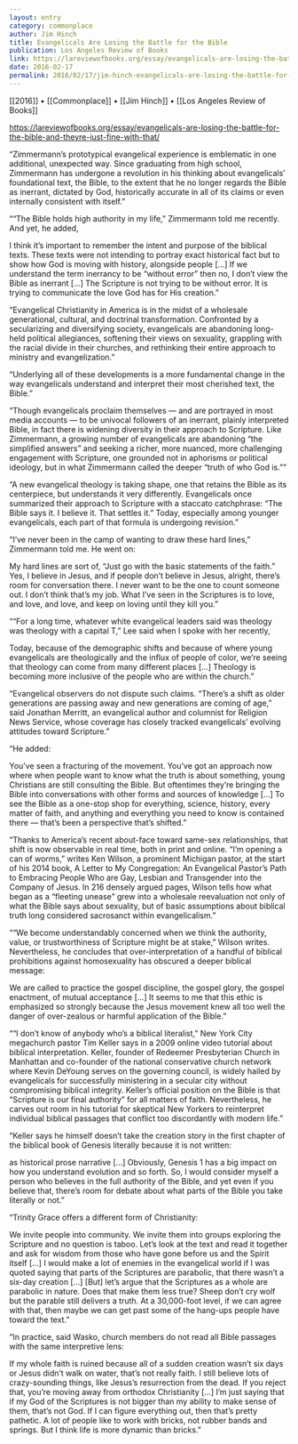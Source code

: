 ```yaml
---
layout: entry
category: commonplace
author: Jim Hinch
title: Evangelicals Are Losing the Battle for the Bible
publication: Los Angeles Review of Books
link: https://lareviewofbooks.org/essay/evangelicals-are-losing-the-battle-for-the-bible-and-theyre-just-fine-with-that/
date: 2016-02-17
permalink: 2016/02/17/jim-hinch-evangelicals-are-losing-the-battle-for-the-bible
---
```


[[2016]] • [[Commonplace]] • [[Jim Hinch]] • [[Los Angeles Review of Books]]

https://lareviewofbooks.org/essay/evangelicals-are-losing-the-battle-for-the-bible-and-theyre-just-fine-with-that/

“Zimmermann’s prototypical evangelical experience is emblematic in one additional, unexpected way. Since graduating from high school, Zimmermann has undergone a revolution in his thinking about evangelicals’ foundational text, the Bible, to the extent that he no longer regards the Bible as inerrant, dictated by God, historically accurate in all of its claims or even internally consistent with itself.”

““The Bible holds high authority in my life,” Zimmermann told me recently. And yet, he added,

I think it’s important to remember the intent and purpose of the biblical texts. These texts were not intending to portray exact historical fact but to show how God is moving with history, alongside people […] If we understand the term inerrancy to be “without error” then no, I don’t view the Bible as inerrant […] The Scripture is not trying to be without error. It is trying to communicate the love God has for His creation.”

“Evangelical Christianity in America is in the midst of a wholesale generational, cultural, and doctrinal transformation. Confronted by a secularizing and diversifying society, evangelicals are abandoning long-held political allegiances, softening their views on sexuality, grappling with the racial divide in their churches, and rethinking their entire approach to ministry and evangelization.”

“Underlying all of these developments is a more fundamental change in the way evangelicals understand and interpret their most cherished text, the Bible.”

“Though evangelicals proclaim themselves — and are portrayed in most media accounts — to be univocal followers of an inerrant, plainly interpreted Bible, in fact there is widening diversity in their approach to Scripture. Like Zimmermann, a growing number of evangelicals are abandoning “the simplified answers” and seeking a richer, more nuanced, more challenging engagement with Scripture, one grounded not in aphorisms or political ideology, but in what Zimmermann called the deeper “truth of who God is.””

“A new evangelical theology is taking shape, one that retains the Bible as its centerpiece, but understands it very differently. Evangelicals once summarized their approach to Scripture with a staccato catchphrase: “The Bible says it. I believe it. That settles it.” Today, especially among younger evangelicals, each part of that formula is undergoing revision.”

“I’ve never been in the camp of wanting to draw these hard lines,” Zimmermann told me. He went on:

My hard lines are sort of, “Just go with the basic statements of the faith.” Yes, I believe in Jesus, and if people don’t believe in Jesus, alright, there’s room for conversation there. I never want to be the one to count someone out. I don’t think that’s my job. What I’ve seen in the Scriptures is to love, and love, and love, and keep on loving until they kill you.”

““For a long time, whatever white evangelical leaders said was theology was theology with a capital T,” Lee said when I spoke with her recently,

Today, because of the demographic shifts and because of where young evangelicals are theologically and the influx of people of color, we’re seeing that theology can come from many different places […] Theology is becoming more inclusive of the people who are within the church.”

“Evangelical observers do not dispute such claims. “There’s a shift as older generations are passing away and new generations are coming of age,” said Jonathan Merritt, an evangelical author and columnist for Religion News Service, whose coverage has closely tracked evangelicals’ evolving attitudes toward Scripture.”

“He added:

You’ve seen a fracturing of the movement. You’ve got an approach now where when people want to know what the truth is about something, young Christians are still consulting the Bible. But oftentimes they’re bringing the Bible into conversations with other forms and sources of knowledge […] To see the Bible as a one-stop shop for everything, science, history, every matter of faith, and anything and everything you need to know is contained there — that’s been a perspective that’s shifted.”

“Thanks to America’s recent about-face toward same-sex relationships, that shift is now observable in real time, both in print and online. “I’m opening a can of worms,” writes Ken Wilson, a prominent Michigan pastor, at the start of his 2014 book, A Letter to My Congregation: An Evangelical Pastor’s Path to Embracing People Who are Gay, Lesbian and Transgender into the Company of Jesus. In 216 densely argued pages, Wilson tells how what began as a “fleeting unease” grew into a wholesale reevaluation not only of what the Bible says about sexuality, but of basic assumptions about biblical truth long considered sacrosanct within evangelicalism.”

““We become understandably concerned when we think the authority, value, or trustworthiness of Scripture might be at stake,” Wilson writes. Nevertheless, he concludes that over-interpretation of a handful of biblical prohibitions against homosexuality has obscured a deeper biblical message:

We are called to practice the gospel discipline, the gospel glory, the gospel enactment, of mutual acceptance […] It seems to me that this ethic is emphasized so strongly because the Jesus movement knew all too well the danger of over-zealous or harmful application of the Bible.”

““I don’t know of anybody who’s a biblical literalist,” New York City megachurch pastor Tim Keller says in a 2009 online video tutorial about biblical interpretation. Keller, founder of Redeemer Presbyterian Church in Manhattan and co-founder of the national conservative church network where Kevin DeYoung serves on the governing council, is widely hailed by evangelicals for successfully ministering in a secular city without compromising biblical integrity. Keller’s official position on the Bible is that “Scripture is our final authority” for all matters of faith. Nevertheless, he carves out room in his tutorial for skeptical New Yorkers to reinterpret individual biblical passages that conflict too discordantly with modern life.”

“Keller says he himself doesn’t take the creation story in the first chapter of the biblical book of Genesis literally because it is not written:

as historical prose narrative […] Obviously, Genesis 1 has a big impact on how you understand evolution and so forth. So, I would consider myself a person who believes in the full authority of the Bible, and yet even if you believe that, there’s room for debate about what parts of the Bible you take literally or not.”

“Trinity Grace offers a different form of Christianity:

We invite people into community. We invite them into groups exploring the Scripture and no question is taboo. Let’s look at the text and read it together and ask for wisdom from those who have gone before us and the Spirit itself […] I would make a lot of enemies in the evangelical world if I was quoted saying that parts of the Scriptures are parabolic, that there wasn’t a six-day creation […] [But] let’s argue that the Scriptures as a whole are parabolic in nature. Does that make them less true? Sheep don’t cry wolf but the parable still delivers a truth. At a 30,000-foot level, if we can agree with that, then maybe we can get past some of the hang-ups people have toward the text.”

“In practice, said Wasko, church members do not read all Bible passages with the same interpretive lens:

If my whole faith is ruined because all of a sudden creation wasn’t six days or Jesus didn’t walk on water, that’s not really faith. I still believe lots of crazy-sounding things, like Jesus’s resurrection from the dead. If you reject that, you’re moving away from orthodox Christianity […] I’m just saying that if my God of the Scriptures is not bigger than my ability to make sense of them, that’s not God. If I can figure everything out, then that’s pretty pathetic. A lot of people like to work with bricks, not rubber bands and springs. But I think life is more dynamic than bricks.”

